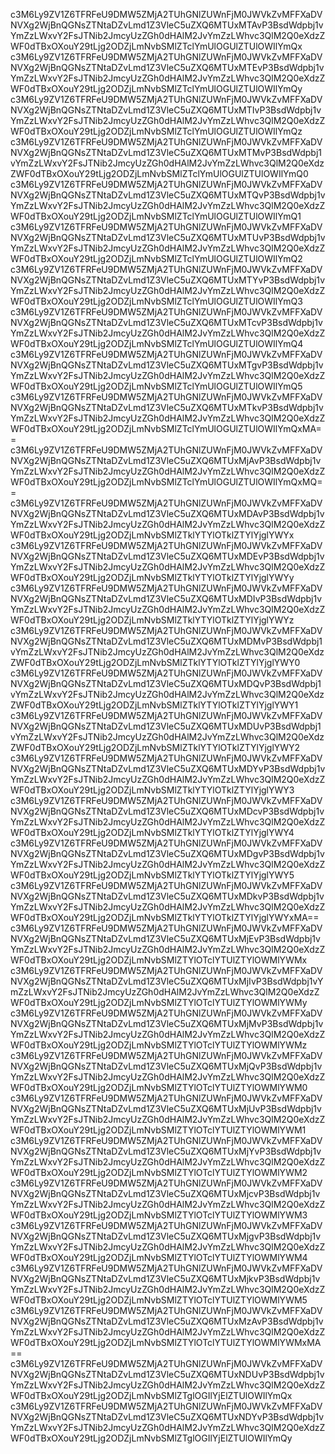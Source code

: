 c3M6Ly9ZV1Z6TFRFeU9DMW5ZMjA2TUhGNlZUWnFjM0JWVkZvMFFXaDVNVXg2WjBnQGNsZTNtaDZvLmd1Z3VleC5uZXQ6MTUxMTAvP3BsdWdpbj1vYmZzLWxvY2FsJTNib2JmcyUzZGh0dHAlM2JvYmZzLWhvc3QlM2Q0eXdzZWF0dTBxOXouY29tLjg2ODZjLmNvbSMlZTclYmUlOGUlZTUlOWIlYmQx
c3M6Ly9ZV1Z6TFRFeU9DMW5ZMjA2TUhGNlZUWnFjM0JWVkZvMFFXaDVNVXg2WjBnQGNsZTNtaDZvLmd1Z3VleC5uZXQ6MTUxMTEvP3BsdWdpbj1vYmZzLWxvY2FsJTNib2JmcyUzZGh0dHAlM2JvYmZzLWhvc3QlM2Q0eXdzZWF0dTBxOXouY29tLjg2ODZjLmNvbSMlZTclYmUlOGUlZTUlOWIlYmQy
c3M6Ly9ZV1Z6TFRFeU9DMW5ZMjA2TUhGNlZUWnFjM0JWVkZvMFFXaDVNVXg2WjBnQGNsZTNtaDZvLmd1Z3VleC5uZXQ6MTUxMTIvP3BsdWdpbj1vYmZzLWxvY2FsJTNib2JmcyUzZGh0dHAlM2JvYmZzLWhvc3QlM2Q0eXdzZWF0dTBxOXouY29tLjg2ODZjLmNvbSMlZTclYmUlOGUlZTUlOWIlYmQz
c3M6Ly9ZV1Z6TFRFeU9DMW5ZMjA2TUhGNlZUWnFjM0JWVkZvMFFXaDVNVXg2WjBnQGNsZTNtaDZvLmd1Z3VleC5uZXQ6MTUxMTMvP3BsdWdpbj1vYmZzLWxvY2FsJTNib2JmcyUzZGh0dHAlM2JvYmZzLWhvc3QlM2Q0eXdzZWF0dTBxOXouY29tLjg2ODZjLmNvbSMlZTclYmUlOGUlZTUlOWIlYmQ0
c3M6Ly9ZV1Z6TFRFeU9DMW5ZMjA2TUhGNlZUWnFjM0JWVkZvMFFXaDVNVXg2WjBnQGNsZTNtaDZvLmd1Z3VleC5uZXQ6MTUxMTQvP3BsdWdpbj1vYmZzLWxvY2FsJTNib2JmcyUzZGh0dHAlM2JvYmZzLWhvc3QlM2Q0eXdzZWF0dTBxOXouY29tLjg2ODZjLmNvbSMlZTclYmUlOGUlZTUlOWIlYmQ1
c3M6Ly9ZV1Z6TFRFeU9DMW5ZMjA2TUhGNlZUWnFjM0JWVkZvMFFXaDVNVXg2WjBnQGNsZTNtaDZvLmd1Z3VleC5uZXQ6MTUxMTUvP3BsdWdpbj1vYmZzLWxvY2FsJTNib2JmcyUzZGh0dHAlM2JvYmZzLWhvc3QlM2Q0eXdzZWF0dTBxOXouY29tLjg2ODZjLmNvbSMlZTclYmUlOGUlZTUlOWIlYmQ2
c3M6Ly9ZV1Z6TFRFeU9DMW5ZMjA2TUhGNlZUWnFjM0JWVkZvMFFXaDVNVXg2WjBnQGNsZTNtaDZvLmd1Z3VleC5uZXQ6MTUxMTYvP3BsdWdpbj1vYmZzLWxvY2FsJTNib2JmcyUzZGh0dHAlM2JvYmZzLWhvc3QlM2Q0eXdzZWF0dTBxOXouY29tLjg2ODZjLmNvbSMlZTclYmUlOGUlZTUlOWIlYmQ3
c3M6Ly9ZV1Z6TFRFeU9DMW5ZMjA2TUhGNlZUWnFjM0JWVkZvMFFXaDVNVXg2WjBnQGNsZTNtaDZvLmd1Z3VleC5uZXQ6MTUxMTcvP3BsdWdpbj1vYmZzLWxvY2FsJTNib2JmcyUzZGh0dHAlM2JvYmZzLWhvc3QlM2Q0eXdzZWF0dTBxOXouY29tLjg2ODZjLmNvbSMlZTclYmUlOGUlZTUlOWIlYmQ4
c3M6Ly9ZV1Z6TFRFeU9DMW5ZMjA2TUhGNlZUWnFjM0JWVkZvMFFXaDVNVXg2WjBnQGNsZTNtaDZvLmd1Z3VleC5uZXQ6MTUxMTgvP3BsdWdpbj1vYmZzLWxvY2FsJTNib2JmcyUzZGh0dHAlM2JvYmZzLWhvc3QlM2Q0eXdzZWF0dTBxOXouY29tLjg2ODZjLmNvbSMlZTclYmUlOGUlZTUlOWIlYmQ5
c3M6Ly9ZV1Z6TFRFeU9DMW5ZMjA2TUhGNlZUWnFjM0JWVkZvMFFXaDVNVXg2WjBnQGNsZTNtaDZvLmd1Z3VleC5uZXQ6MTUxMTkvP3BsdWdpbj1vYmZzLWxvY2FsJTNib2JmcyUzZGh0dHAlM2JvYmZzLWhvc3QlM2Q0eXdzZWF0dTBxOXouY29tLjg2ODZjLmNvbSMlZTclYmUlOGUlZTUlOWIlYmQxMA==
c3M6Ly9ZV1Z6TFRFeU9DMW5ZMjA2TUhGNlZUWnFjM0JWVkZvMFFXaDVNVXg2WjBnQGNsZTNtaDZvLmd1Z3VleC5uZXQ6MTUxMjAvP3BsdWdpbj1vYmZzLWxvY2FsJTNib2JmcyUzZGh0dHAlM2JvYmZzLWhvc3QlM2Q0eXdzZWF0dTBxOXouY29tLjg2ODZjLmNvbSMlZTclYmUlOGUlZTUlOWIlYmQxMQ==
c3M6Ly9ZV1Z6TFRFeU9DMW5ZMjA2TUhGNlZUWnFjM0JWVkZvMFFXaDVNVXg2WjBnQGNsZTNtaDZvLmd1Z3VleC5uZXQ6MTUxMDAvP3BsdWdpbj1vYmZzLWxvY2FsJTNib2JmcyUzZGh0dHAlM2JvYmZzLWhvc3QlM2Q0eXdzZWF0dTBxOXouY29tLjg2ODZjLmNvbSMlZTklYTYlOTklZTYlYjglYWYx
c3M6Ly9ZV1Z6TFRFeU9DMW5ZMjA2TUhGNlZUWnFjM0JWVkZvMFFXaDVNVXg2WjBnQGNsZTNtaDZvLmd1Z3VleC5uZXQ6MTUxMDEvP3BsdWdpbj1vYmZzLWxvY2FsJTNib2JmcyUzZGh0dHAlM2JvYmZzLWhvc3QlM2Q0eXdzZWF0dTBxOXouY29tLjg2ODZjLmNvbSMlZTklYTYlOTklZTYlYjglYWYy
c3M6Ly9ZV1Z6TFRFeU9DMW5ZMjA2TUhGNlZUWnFjM0JWVkZvMFFXaDVNVXg2WjBnQGNsZTNtaDZvLmd1Z3VleC5uZXQ6MTUxMDIvP3BsdWdpbj1vYmZzLWxvY2FsJTNib2JmcyUzZGh0dHAlM2JvYmZzLWhvc3QlM2Q0eXdzZWF0dTBxOXouY29tLjg2ODZjLmNvbSMlZTklYTYlOTklZTYlYjglYWYz
c3M6Ly9ZV1Z6TFRFeU9DMW5ZMjA2TUhGNlZUWnFjM0JWVkZvMFFXaDVNVXg2WjBnQGNsZTNtaDZvLmd1Z3VleC5uZXQ6MTUxMDMvP3BsdWdpbj1vYmZzLWxvY2FsJTNib2JmcyUzZGh0dHAlM2JvYmZzLWhvc3QlM2Q0eXdzZWF0dTBxOXouY29tLjg2ODZjLmNvbSMlZTklYTYlOTklZTYlYjglYWY0
c3M6Ly9ZV1Z6TFRFeU9DMW5ZMjA2TUhGNlZUWnFjM0JWVkZvMFFXaDVNVXg2WjBnQGNsZTNtaDZvLmd1Z3VleC5uZXQ6MTUxMDQvP3BsdWdpbj1vYmZzLWxvY2FsJTNib2JmcyUzZGh0dHAlM2JvYmZzLWhvc3QlM2Q0eXdzZWF0dTBxOXouY29tLjg2ODZjLmNvbSMlZTklYTYlOTklZTYlYjglYWY1
c3M6Ly9ZV1Z6TFRFeU9DMW5ZMjA2TUhGNlZUWnFjM0JWVkZvMFFXaDVNVXg2WjBnQGNsZTNtaDZvLmd1Z3VleC5uZXQ6MTUxMDUvP3BsdWdpbj1vYmZzLWxvY2FsJTNib2JmcyUzZGh0dHAlM2JvYmZzLWhvc3QlM2Q0eXdzZWF0dTBxOXouY29tLjg2ODZjLmNvbSMlZTklYTYlOTklZTYlYjglYWY2
c3M6Ly9ZV1Z6TFRFeU9DMW5ZMjA2TUhGNlZUWnFjM0JWVkZvMFFXaDVNVXg2WjBnQGNsZTNtaDZvLmd1Z3VleC5uZXQ6MTUxMDYvP3BsdWdpbj1vYmZzLWxvY2FsJTNib2JmcyUzZGh0dHAlM2JvYmZzLWhvc3QlM2Q0eXdzZWF0dTBxOXouY29tLjg2ODZjLmNvbSMlZTklYTYlOTklZTYlYjglYWY3
c3M6Ly9ZV1Z6TFRFeU9DMW5ZMjA2TUhGNlZUWnFjM0JWVkZvMFFXaDVNVXg2WjBnQGNsZTNtaDZvLmd1Z3VleC5uZXQ6MTUxMDcvP3BsdWdpbj1vYmZzLWxvY2FsJTNib2JmcyUzZGh0dHAlM2JvYmZzLWhvc3QlM2Q0eXdzZWF0dTBxOXouY29tLjg2ODZjLmNvbSMlZTklYTYlOTklZTYlYjglYWY4
c3M6Ly9ZV1Z6TFRFeU9DMW5ZMjA2TUhGNlZUWnFjM0JWVkZvMFFXaDVNVXg2WjBnQGNsZTNtaDZvLmd1Z3VleC5uZXQ6MTUxMDgvP3BsdWdpbj1vYmZzLWxvY2FsJTNib2JmcyUzZGh0dHAlM2JvYmZzLWhvc3QlM2Q0eXdzZWF0dTBxOXouY29tLjg2ODZjLmNvbSMlZTklYTYlOTklZTYlYjglYWY5
c3M6Ly9ZV1Z6TFRFeU9DMW5ZMjA2TUhGNlZUWnFjM0JWVkZvMFFXaDVNVXg2WjBnQGNsZTNtaDZvLmd1Z3VleC5uZXQ6MTUxMDkvP3BsdWdpbj1vYmZzLWxvY2FsJTNib2JmcyUzZGh0dHAlM2JvYmZzLWhvc3QlM2Q0eXdzZWF0dTBxOXouY29tLjg2ODZjLmNvbSMlZTklYTYlOTklZTYlYjglYWYxMA==
c3M6Ly9ZV1Z6TFRFeU9DMW5ZMjA2TUhGNlZUWnFjM0JWVkZvMFFXaDVNVXg2WjBnQGNsZTNtaDZvLmd1Z3VleC5uZXQ6MTUxMjEvP3BsdWdpbj1vYmZzLWxvY2FsJTNib2JmcyUzZGh0dHAlM2JvYmZzLWhvc3QlM2Q0eXdzZWF0dTBxOXouY29tLjg2ODZjLmNvbSMlZTYlOTclYTUlZTYlOWMlYWMx
c3M6Ly9ZV1Z6TFRFeU9DMW5ZMjA2TUhGNlZUWnFjM0JWVkZvMFFXaDVNVXg2WjBnQGNsZTNtaDZvLmd1Z3VleC5uZXQ6MTUxMjIvP3BsdWdpbj1vYmZzLWxvY2FsJTNib2JmcyUzZGh0dHAlM2JvYmZzLWhvc3QlM2Q0eXdzZWF0dTBxOXouY29tLjg2ODZjLmNvbSMlZTYlOTclYTUlZTYlOWMlYWMy
c3M6Ly9ZV1Z6TFRFeU9DMW5ZMjA2TUhGNlZUWnFjM0JWVkZvMFFXaDVNVXg2WjBnQGNsZTNtaDZvLmd1Z3VleC5uZXQ6MTUxMjMvP3BsdWdpbj1vYmZzLWxvY2FsJTNib2JmcyUzZGh0dHAlM2JvYmZzLWhvc3QlM2Q0eXdzZWF0dTBxOXouY29tLjg2ODZjLmNvbSMlZTYlOTclYTUlZTYlOWMlYWMz
c3M6Ly9ZV1Z6TFRFeU9DMW5ZMjA2TUhGNlZUWnFjM0JWVkZvMFFXaDVNVXg2WjBnQGNsZTNtaDZvLmd1Z3VleC5uZXQ6MTUxMjQvP3BsdWdpbj1vYmZzLWxvY2FsJTNib2JmcyUzZGh0dHAlM2JvYmZzLWhvc3QlM2Q0eXdzZWF0dTBxOXouY29tLjg2ODZjLmNvbSMlZTYlOTclYTUlZTYlOWMlYWM0
c3M6Ly9ZV1Z6TFRFeU9DMW5ZMjA2TUhGNlZUWnFjM0JWVkZvMFFXaDVNVXg2WjBnQGNsZTNtaDZvLmd1Z3VleC5uZXQ6MTUxMjUvP3BsdWdpbj1vYmZzLWxvY2FsJTNib2JmcyUzZGh0dHAlM2JvYmZzLWhvc3QlM2Q0eXdzZWF0dTBxOXouY29tLjg2ODZjLmNvbSMlZTYlOTclYTUlZTYlOWMlYWM1
c3M6Ly9ZV1Z6TFRFeU9DMW5ZMjA2TUhGNlZUWnFjM0JWVkZvMFFXaDVNVXg2WjBnQGNsZTNtaDZvLmd1Z3VleC5uZXQ6MTUxMjYvP3BsdWdpbj1vYmZzLWxvY2FsJTNib2JmcyUzZGh0dHAlM2JvYmZzLWhvc3QlM2Q0eXdzZWF0dTBxOXouY29tLjg2ODZjLmNvbSMlZTYlOTclYTUlZTYlOWMlYWM2
c3M6Ly9ZV1Z6TFRFeU9DMW5ZMjA2TUhGNlZUWnFjM0JWVkZvMFFXaDVNVXg2WjBnQGNsZTNtaDZvLmd1Z3VleC5uZXQ6MTUxMjcvP3BsdWdpbj1vYmZzLWxvY2FsJTNib2JmcyUzZGh0dHAlM2JvYmZzLWhvc3QlM2Q0eXdzZWF0dTBxOXouY29tLjg2ODZjLmNvbSMlZTYlOTclYTUlZTYlOWMlYWM3
c3M6Ly9ZV1Z6TFRFeU9DMW5ZMjA2TUhGNlZUWnFjM0JWVkZvMFFXaDVNVXg2WjBnQGNsZTNtaDZvLmd1Z3VleC5uZXQ6MTUxMjgvP3BsdWdpbj1vYmZzLWxvY2FsJTNib2JmcyUzZGh0dHAlM2JvYmZzLWhvc3QlM2Q0eXdzZWF0dTBxOXouY29tLjg2ODZjLmNvbSMlZTYlOTclYTUlZTYlOWMlYWM4
c3M6Ly9ZV1Z6TFRFeU9DMW5ZMjA2TUhGNlZUWnFjM0JWVkZvMFFXaDVNVXg2WjBnQGNsZTNtaDZvLmd1Z3VleC5uZXQ6MTUxMjkvP3BsdWdpbj1vYmZzLWxvY2FsJTNib2JmcyUzZGh0dHAlM2JvYmZzLWhvc3QlM2Q0eXdzZWF0dTBxOXouY29tLjg2ODZjLmNvbSMlZTYlOTclYTUlZTYlOWMlYWM5
c3M6Ly9ZV1Z6TFRFeU9DMW5ZMjA2TUhGNlZUWnFjM0JWVkZvMFFXaDVNVXg2WjBnQGNsZTNtaDZvLmd1Z3VleC5uZXQ6MTUxMzAvP3BsdWdpbj1vYmZzLWxvY2FsJTNib2JmcyUzZGh0dHAlM2JvYmZzLWhvc3QlM2Q0eXdzZWF0dTBxOXouY29tLjg2ODZjLmNvbSMlZTYlOTclYTUlZTYlOWMlYWMxMA==
c3M6Ly9ZV1Z6TFRFeU9DMW5ZMjA2TUhGNlZUWnFjM0JWVkZvMFFXaDVNVXg2WjBnQGNsZTNtaDZvLmd1Z3VleC5uZXQ6MTUxNDUvP3BsdWdpbj1vYmZzLWxvY2FsJTNib2JmcyUzZGh0dHAlM2JvYmZzLWhvc3QlM2Q0eXdzZWF0dTBxOXouY29tLjg2ODZjLmNvbSMlZTglOGIlYjElZTUlOWIlYmQx
c3M6Ly9ZV1Z6TFRFeU9DMW5ZMjA2TUhGNlZUWnFjM0JWVkZvMFFXaDVNVXg2WjBnQGNsZTNtaDZvLmd1Z3VleC5uZXQ6MTUxNDYvP3BsdWdpbj1vYmZzLWxvY2FsJTNib2JmcyUzZGh0dHAlM2JvYmZzLWhvc3QlM2Q0eXdzZWF0dTBxOXouY29tLjg2ODZjLmNvbSMlZTglOGIlYjElZTUlOWIlYmQy
